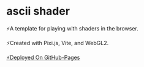 # ascii shader

⚡️A template for playing with shaders in the browser.

⚡️Created with Pixi.js, Vite, and WebGL2. 

[⚡️Deployed On GitHub-Pages](https://greeffer.com/ascii-shader)

